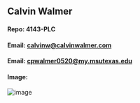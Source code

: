 ## Calvin Walmer
#### Repo: 4143-PLC
#### Email: calvinw@calvinwalmer.com 
#### Email: cpwalmer0520@my.msutexas.edu
#### Image:
![image](https://github.com/CalvinWalmer/4883-Prog-Tech/assets/112140788/a29b01cf-f586-4a43-a350-51dd399228dd)

